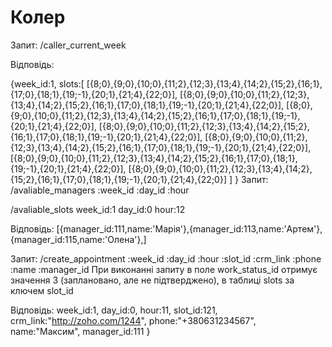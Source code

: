 # Колер
Запит:
/caller_current_week

Відповідь:

{week_id:1,
slots:[
    [{8;0},{9;0},{10;0},{11;2},{12;3},{13;4},{14;2},{15;2},{16;1},{17;0},{18;1},{19;-1},{20;1},{21;4},{22;0}],
    [{8;0},{9;0},{10;0},{11;2},{12;3},{13;4},{14;2},{15;2},{16;1},{17;0},{18;1},{19;-1},{20;1},{21;4},{22;0}],
    [{8;0},{9;0},{10;0},{11;2},{12;3},{13;4},{14;2},{15;2},{16;1},{17;0},{18;1},{19;-1},{20;1},{21;4},{22;0}],
    [{8;0},{9;0},{10;0},{11;2},{12;3},{13;4},{14;2},{15;2},{16;1},{17;0},{18;1},{19;-1},{20;1},{21;4},{22;0}],
    [{8;0},{9;0},{10;0},{11;2},{12;3},{13;4},{14;2},{15;2},{16;1},{17;0},{18;1},{19;-1},{20;1},{21;4},{22;0}],
    [{8;0},{9;0},{10;0},{11;2},{12;3},{13;4},{14;2},{15;2},{16;1},{17;0},{18;1},{19;-1},{20;1},{21;4},{22;0}],
    [{8;0},{9;0},{10;0},{11;2},{12;3},{13;4},{14;2},{15;2},{16;1},{17;0},{18;1},{19;-1},{20;1},{21;4},{22;0}]
    ]
}
Запит:
/avaliable_managers :week_id :day_id :hour

/avaliable_slots week_id:1 day_id:0 hour:12


Відповідь:
[{manager_id:111,name:'Maрія'},{manager_id:113,name:'Артем'},{manager_id:115,name:'Олена'},]



Запит:
/create_appointment :week_id :day_id :hour :slot_id :crm_link :phone :name :manager_id
При виконанні запиту в поле work_status_id отримує значення 3 (заплановано, але не підтверджено), в таблиці slots за ключем slot_id 

Відповідь:
    week_id:1,
    day_id:0,
    hour:11,
    slot_id:121,
    crm_link:"http://zoho.com/1244",
    phone:"+380631234567",
    name:"Максим",
    manager_id:111
}



